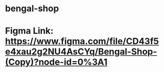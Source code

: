 # bengal-shop
# Figma Link: https://www.figma.com/file/CD43f5e4xau2g2NU4AsCYq/Bengal-Shop-(Copy)?node-id=0%3A1
